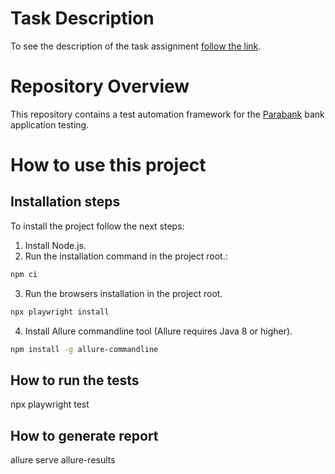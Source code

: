 # Task Description

To see the description of the task assignment [follow the link](https://github.com/mate-academy/qa_pw_parabank_test_framework/blob/main/TaskDescription.md).

# Repository Overview

This repository contains a test automation framework for the [Parabank](https://parabank.parasoft.com/parabank/index.htm) bank application testing.

# How to use this project

## Installation steps

To install the project follow the next steps:

1. Install Node.js.
2. Run the installation command in the project root.:
```bash
npm ci
```
3. Run the browsers installation in the project root.
```bash
npx playwright install
```
4. Install Allure commandline tool (Allure requires Java 8 or higher).
```bash
npm install -g allure-commandline
```

## How to run the tests

npx playwright test

## How to generate report

allure serve allure-results

